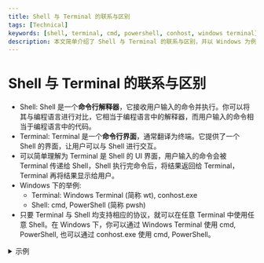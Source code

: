 ```yaml
---
title: Shell 与 Terminal 的联系与区别
tags: [Technical]
keywords: [shell, terminal, cmd, powershell, conhost, windows terminal]
description: 本文简单介绍了 Shell 与 Terminal 的联系与区别，并以 Windows 为例列举了常见的 Shell 与 Terminal。
---
```


# Shell 与 Terminal 的联系与区别

- Shell: Shell 是一个**命令行解释器**，它接收用户输入的命令并执行。你可以将其与编程语言进行对比，它相当于编程语言中的解释器，而用户输入的命令相当于编程语言中的代码。
- Terminal: Terminal 是一个**命令行界面**，通常翻译为终端。它提供了一个 Shell 的界面，让用户可以与 Shell 进行交互。
- 可以简单理解为 Terminal 是 Shell 的 UI 界面，用户输入的命令会被 Terminal 传递给 Shell，Shell 执行完命令后，将结果返回给 Terminal，Terminal 再将结果显示给用户。
- Windows 下的举例:
    - Terminal: Windows Terminal (简称 wt), conhost.exe
    - Shell: cmd, PowerShell (简称 pwsh)
- 只要 Terminal 与 Shell 均支持相应的协议，就可以在任意 Terminal 中使用任意 Shell。在 Windows 下，你可以通过 Windows Terminal 使用 cmd, PowerShell, 也可以通过 conhost.exe 使用 cmd, PowerShell。

<details>

<summary>示例</summary>

|      | conhost | wt |
| ---- | ------- | -- |
| cmd  | ![conhost.exe + cmd](/attachments/conhost_cmd.jpg) | ![Windows Terminal + cmd](/attachments/wt_cmd.jpg) |
| pwsh | ![conhost.exe + PowerShell](/attachments/conhost_pwsh.jpg) | ![Windows Terminal + PowerShell](/attachments/wt_pwsh.jpg) |

</details>

